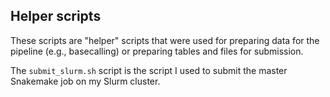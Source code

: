 ## Helper scripts

These scripts are "helper" scripts that were used for preparing data for the pipeline (e.g., basecalling) or preparing tables and files for submission.

The `submit_slurm.sh` script is the script I used to submit the master Snakemake job on my Slurm cluster.
